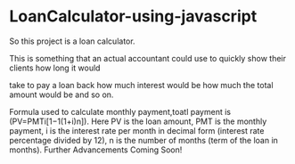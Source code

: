 # LoanCalculator-using-javascript


So this project is a loan calculator.

This is something that an actual accountant could use to quickly show their clients how long it would

take to pay a loan back how much interest would be how much the total amount would be and so on.

Formula used to calculate monthly payment,toatl payment is (PV=PMTi[1−1(1+i)n]).
Here PV is the loan amount, PMT is the monthly payment, i is the interest rate per month in decimal form (interest rate percentage divided by 12), n is the number of months (term of the loan in months).
Further Advancements Coming Soon!
